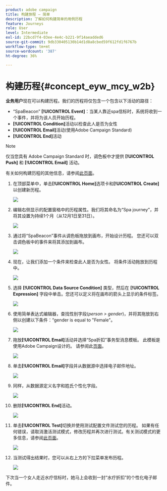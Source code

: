 ```yaml
---
product: adobe campaign
title: 构建旅程 — 简单
description: 了解如何构建简单的用例历程
feature: Journeys
role: User
level: Intermediate
exl-id: 22bcd7f4-03ee-4e4c-b221-9f14aeadded6
source-git-commit: 9db330405130b14d1d8a8cbed59f612fd1f6767b
workflow-type: tm+mt
source-wordcount: '387'
ht-degree: 36%

---
```


# 构建历程{#concept_eyw_mcy_w2b}

**业务用户**&#x200B;现在可以构建历程。我们的历程将仅包含一个包含以下活动的路径：

* “SpaBeacon” **[!UICONTROL Event]**：当某人靠近spa信标时，系统将收到一个事件，并将为该人员开始历程。
* **[!UICONTROL Condition]**&#x200B;活动以检查此人是否为女性
* **[!UICONTROL Email]**&#x200B;活动(使用Adobe Campaign Standard)
* **[!UICONTROL End]**&#x200B;活动

>[!NOTE]
>
>仅当您具有 Adobe Campaign Standard 时，调色板中才提供 **[!UICONTROL Push]** 和 **[!UICONTROL Email]** 活动。

有关如何构建历程的其他信息，请参阅[此页面](../building-journeys/journey.md)。

1. 在顶部菜单中，单击&#x200B;**[!UICONTROL Home]**&#x200B;选项卡和&#x200B;**[!UICONTROL Create]**&#x200B;以创建新历程。

   ![](../assets/journey31.png)

1. 编辑右侧显示的配置窗格中的历程属性。我们将其命名为“Spa journey”，并将其设置为持续1个月（从12月1日至31日）。

   ![](../assets/journeyuc1_8.png)

1. 通过将“SpaBeacon”事件从调色板拖放到画布，开始设计历程。 您还可以双击调色板中的事件来将其添加到画布。

   ![](../assets/journeyuc1_9.png)

1. 现在，让我们添加一个条件来检查此人是否为女性。 将条件活动拖放到历程中。

   ![](../assets/journeyuc1_10.png)

1. 选择 **[!UICONTROL Data Source Condition]** 类型，然后在 **[!UICONTROL Expression]** 字段中单击。您还可以定义将在画布的箭头上显示的条件标签。

   ![](../assets/journeyuc1_11.png)

1. 使用简单表达式编辑器，查找性别字段(_person > gender_)，并将其拖放到右侧以创建以下条件：“gender is equal to &quot;Female&quot;。

   ![](../assets/journeyuc1_12.png)

1. 拖放&#x200B;**[!UICONTROL Email]**&#x200B;活动并选择“Spa折扣”事务型消息模板。 此模板是使用Adobe Campaign设计的。 请参阅此[页面](https://experienceleague.adobe.com/docs/campaign-standard/using/communication-channels/transactional-messaging/getting-started-with-transactional-msg.html?lang=zh-Hans)。

   ![](../assets/journeyuc1_13.png)

1. 单击&#x200B;**[!UICONTROL Email]**&#x200B;字段并从数据源中选择电子邮件地址。

   ![](../assets/journeyuc1_14.png)

1. 同样，从数据源定义名字和姓氏个性化字段。

   ![](../assets/journeyuc1_15.png)

1. 删除&#x200B;**[!UICONTROL End]**&#x200B;活动。

   ![](../assets/journeyuc1_17.png)

1. 单击&#x200B;**[!UICONTROL Test]**&#x200B;切换并使用测试配置文件测试您的历程。 如果有任何错误，请取消激活测试模式，修改历程并再次进行测试。有关测试模式的更多信息，请参阅[此页面](../building-journeys/testing-the-journey.md)。

   ![](../assets/journeyuc1_18bis.png)

1. 当测试得出结果时，您可以从右上方的下拉菜单发布历程。

   ![](../assets/journeyuc1_18.png)

下次当一个女人走近水疗信标时，她马上会收到一封“水疗折扣”的个性化电子邮件。

